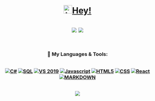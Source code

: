 <!-- Brandon Vinson's Github Profile Readme -->
<header align = center>
<h1 <header align = center>
<a align = "center" href="https://bvinson23.github.io">
<img src="https://user-images.githubusercontent.com/1303154/88677602-1635ba80-d120-11ea-84d8-d263ba5fc3c0.gif" width="28px" alt="hi">Hey!<!--<img src="https://readme-typing-svg.herokuapp.com?size=60&center=true&vCenter=true&width=150&height=55&lines=Hey!" alt="Hey!" />--></a>
<br/>
<!-- Learning Skills
🌱 I’m currently learning: <a href= "https://nashvillesoftwareschool.com/programs/full-time-bootcamps/"><em>Back-End Web Development</em></a> @ <br/><a href="https://nashvillesoftwareschool.com/">
<img src = "https://img.shields.io/badge/NASHVILLE_SOFTWARE_SCHOOL%20-ef5236?&style=for-the-badge&logo=circle&logoColor=white" width=600/></a>
-->
<!-- Generic Social Buttons -->
<p align="center">
<a href="https://www.linkedin.com/in/brandonvinson/"><img align= "center" src="https://img.shields.io/badge/-LinkedIn-0e76a8?style=flat&labelColor=0e76a8&logo=linkedin&logoColor=white" /></a>
<a href="mailto:bvinsonwebdev@gmail.com"><img align= "center" src="https://img.shields.io/badge/-bvinsonwebdev@gmail.com-c0392b?style=flat&labelColor=c0392b&logo=gmail&logoColor=white" /></a> 
</a>

</h1>
</header>
<main>
<h3 style="..." align="center">
 🔭 My Languages & Tools:
<br/><br/>
<p align="center">
 <!-- C# -->
<a href="https://www.guru99.com/c-sharp-tutorial.html">
<img src="https://img.shields.io/badge/c%23-006400.svg?style=for-the-badge&logo=c-sharp&logoColor=white" alt="C#" /></a>
 <!-- SQL -->
<a href="https://www.codecademy.com/catalog/language/sql">
<img src="https://img.shields.io/badge/SQL-CC2927?style=for-the-badge&logo=microsoft-sql-server&logoColor=white" alt="SQL" /></a>
 <!-- Visual Studio -->
<a href="https://www.youtube.com/watch?v=KMU0tzLwhbE&ab_channel=1doony4u">
<img src="https://img.shields.io/badge/VisualStudio-5C2D91.svg?style=for-the-badge&logo=visual-studio&logoColor=white" alt="VS 2019"/></a>

 <!-- .NET 
<a href="https://dotnet.microsoft.com/learn/dotnet/what-is-dotnet-framework">
<img src="https://img.shields.io/badge/.NET-5C2D91?style=for-the-badge&logo=dot-net&logoColor=white" alt=".NET" /></a> -->
 <!-- JS -->
<a href="https://www.codecademy.com/catalog/language/javascript">
<img src="https://img.shields.io/badge/javascript%20-%23323330.svg?&style=for-the-badge&logo=javascript&logoColor=%23F7DF1E" alt="Javascript" /></a>
<!-- HTML5 -->
<a href="https://www.codecademy.com/learn/learn-html">
<img src="https://img.shields.io/badge/html5%20-%23E34F26.svg?&style=for-the-badge&logo=html5&logoColor=white" alt="HTML5"/></a>
<!-- CSS -->
<a href="https://www.codecademy.com/learn/learn-css">
<img src="https://img.shields.io/badge/css3%20-%231572B6.svg?&style=for-the-badge&logo=css3&logoColor=white" alt="CSS"/></a>
<!-- Node.js
<a href="https://nodejs.org/en/about/">
<img src="https://img.shields.io/badge/node.js%20-%2343853D.svg?&style=for-the-badge&logo=node-dot-js&logoColor=white" alt="NODE.JS"/></a>
-->
<!-- React -->
<a href="https://reactjs.org/docs/hello-world.html">
<img src="https://img.shields.io/badge/React-20232A?style=for-the-badge&logo=react&logoColor=61DAFB" alt="React" /></a>
<!-- Git 
<a href="https://github.com/%CF%80">
<img src="https://img.shields.io/badge/git%20-%23F05033.svg?&style=for-the-badge&logo=git&logoColor=white" alt="Git" /></a> -->
<!-- Markdown -->
<a href= "https://warpedvisions.org/projects/markdown-cheat-sheet/">
<img src="https://img.shields.io/badge/markdown-%23000000.svg?style=for-the-badge&logo=markdown&logoColor=white" alt= "MARKDOWN"></a>
<br/><br/>
</main>
<footer align= "center">
<!-- Github Stats -->
<div align= "center">
<a href = "https://github.com/anuraghazra/github-readme-stats">
<img align= "center" src="[![bvinson's GitHub stats](https://github-readme-stats.vercel.app/api?username=bvinson23)](https://github.com/anuraghazra/github-readme-stats)
" />
</a>
<br/>
</div>
</footer>
